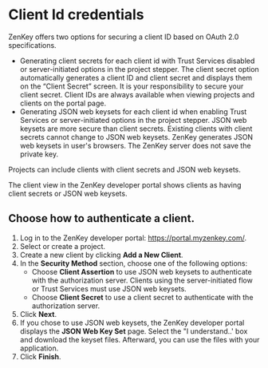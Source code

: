 # Client Id credentials

ZenKey offers two options for securing a client ID based on OAuth 2.0 specifications.  

  * Generating client secrets for each client id with Trust Services disabled or server-initiated options in the project stepper. The client secret option automatically generates a client ID and client secret and displays them on the “Client Secret” screen. It is your responsibility to secure your client secret. Client IDs are always available when viewing projects and clients on the portal page.
  * Generating JSON web keysets for each client id when enabling Trust Services or server-initiated options in the project stepper. JSON web keysets are more secure than client secrets. Existing clients with client secrets cannot change to JSON web keysets. ZenKey generates JSON web keysets in user's browsers. The ZenKey server does not save the private key.

Projects can include clients with client secrets and JSON web keysets.

The client view in the ZenKey developer portal shows clients as having client secrets or JSON web keysets.

## Choose how to authenticate a client.
1. Log in to the ZenKey developer portal: https://portal.myzenkey.com/. 
2. Select or create a project.
3. Create a new client by clicking **Add a New Client**.
4. In the **Security Method** section, choose one of the following options:
    -   Choose **Client Assertion** to use JSON web keysets to authenticate with the authorization server. Clients using the server-initiated flow or Trust Services must use JSON web keysets.
    -    Choose **Client Secret** to use a client secret to authenticate with the authorization server. 
5. Click **Next**.
6. If you chose to use JSON web keysets, the ZenKey developer portal displays the **JSON Web Key Set** page. Select the "I understand..' box and download the keyset files. Afterward, you can use the files with your application.
7. Click **Finish**.